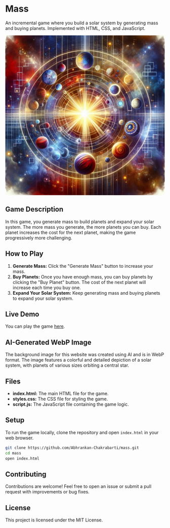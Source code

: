 # Mass

An incremental game where you build a solar system by generating mass and buying planets. Implemented with HTML, CSS, and JavaScript.

![Background Image](background.webp)

## Game Description

In this game, you generate mass to build planets and expand your solar system. The more mass you generate, the more planets you can buy. Each planet increases the cost for the next planet, making the game progressively more challenging.

## How to Play

1. **Generate Mass:** Click the "Generate Mass" button to increase your mass.
2. **Buy Planets:** Once you have enough mass, you can buy planets by clicking the "Buy Planet" button. The cost of the next planet will increase each time you buy one.
3. **Expand Your Solar System:** Keep generating mass and buying planets to expand your solar system.

## Live Demo

You can play the game [here](https://abhrankan-chakrabarti.github.io/mass/).

## AI-Generated WebP Image

The background image for this website was created using AI and is in WebP format. The image features a colorful and detailed depiction of a solar system, with planets of various sizes orbiting a central star.

## Files

- **index.html:** The main HTML file for the game.
- **styles.css:** The CSS file for styling the game.
- **script.js:** The JavaScript file containing the game logic.

## Setup

To run the game locally, clone the repository and open `index.html` in your web browser.

```bash
git clone https://github.com/Abhrankan-Chakrabarti/mass.git
cd mass
open index.html
```

## Contributing

Contributions are welcome! Feel free to open an issue or submit a pull request with improvements or bug fixes.

## License

This project is licensed under the MIT License.
